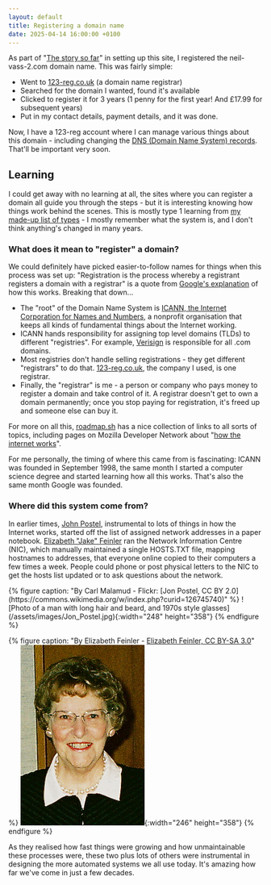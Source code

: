 ```yaml
---
layout: default
title: Registering a domain name
date: 2025-04-14 16:00:00 +0100
---
```


As part of "[The story so far](../index.markdown#the-story-so-far)" in setting up this site, I registered the neil-vass-2.com domain name. This was fairly simple:

*   Went to [123-reg.co.uk](https://123-reg.co.uk) (a domain name registrar)
*   Searched for the domain I wanted, found it's available
*   Clicked to register it for 3 years (1 penny for the first year! And £17.99 for subsequent years)
*   Put in my contact details, payment details, and it was done.

Now, I have a 123-reg account where I can manage various things about this domain - including changing the [DNS (Domain Name System) records](https://www.secureserver.net/help/what-is-dns-665?plid=587240). That'll be important very soon.

Learning
--------

I could get away with no learning at all, the sites where you can register a domain all guide you through the steps - but it is interesting knowing how things work behind the scenes. This is mostly type 1 learning from [my made-up list of types](../types-of-learning.markdown) - I mostly remember what the system is, and I don't think anything's changed in many years.

### What does it mean to "register" a domain?

We could definitely have picked easier-to-follow names for things when this process was set up: "Registration is the process whereby a registrant registers a domain with a registrar" is a quote from [Google's explanation](https://support.google.com/domains/answer/3251189) of how this works. Breaking that down...

*   The "root" of the Domain Name System is [ICANN, the Internet Corporation for Names and Numbers](https://www.icann.org/history), a nonprofit organisation that keeps all kinds of fundamental things about the Internet working.
*   ICANN hands responsibility for assigning top level domains (TLDs) to different "registries". For example, [Verisign](https://en.wikipedia.org/wiki/Verisign) is responsible for all .com domains.
*   Most registries don't handle selling registrations - they get different "registrars" to do that. [123-reg.co.uk](https://123-reg.co.uk), the company I used, is one registrar.
*   Finally, the "registrar" is me - a person or company who pays money to register a domain and take control of it. A registrar doesn't get to own a domain permanently; once you stop paying for registration, it's freed up and someone else can buy it.

For more on all this, [roadmap.sh](https://roadmap.sh/frontend) has a nice collection of links to all sorts of topics, including pages on Mozilla Developer Network about "[how the internet works](https://developer.mozilla.org/en-US/docs/Learn/Common_questions/Web_mechanics/How_does_the_Internet_work)".

For me personally, the timing of where this came from is fascinating: ICANN was founded in September 1998, the same month I started a computer science degree and started learning how all this works. That's also the same month Google was founded.

### Where did this system come from?

In earlier times, [John Postel](https://en.wikipedia.org/wiki/Jon_Postel), instrumental to lots of things in how the Internet works, started off the list of assigned network addresses in a paper notebook. [Elizabeth "Jake" Feinler](https://en.wikipedia.org/wiki/Elizabeth_J._Feinler) ran the Network Information Centre (NIC), which manually maintained a single HOSTS.TXT file, mapping hostnames to addresses, that everyone online copied to their computers a few times a week. People could phone or post physical letters to the NIC to get the hosts list updated or to ask questions about the network.

<div class="portraits">
  {% figure caption: "By Carl Malamud - Flickr: [Jon Postel, CC BY 2.0](https://commons.wikimedia.org/w/index.php?curid=126745740)" %}
  ![Photo of a man with long hair and beard, and 1970s style glasses](/assets/images/Jon_Postel.jpg){:width="248" height="358"}
  {% endfigure %}

  {% figure caption: "By Elizabeth Feinler - [Elizabeth Feinler, CC BY-SA 3.0](https://commons.wikimedia.org/w/index.php?curid=14983224)" %}
  ![Photo of a woman with curly hair, glasses, and a pearl necklace](/assets/images/Elizabeth_Feinler.jpg){:width="246" height="358"}
  {% endfigure %}
</div>

As they realised how fast things were growing and how unmaintainable these processes were, these two plus lots of others were instrumental in designing the more automated systems we all use today. It's amazing how far we've come in just a few decades.

